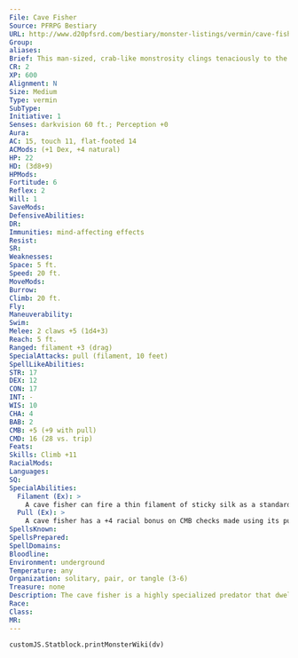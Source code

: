 ```yaml
---
File: Cave Fisher
Source: PFRPG Bestiary
URL: http://www.d20pfsrd.com/bestiary/monster-listings/vermin/cave-fisher
Group: 
aliases: 
Brief: This man-sized, crab-like monstrosity clings tenaciously to the rough stone, its enormous pincers held out menacingly before it.
CR: 2
XP: 600
Alignment: N
Size: Medium
Type: vermin
SubType: 
Initiative: 1
Senses: darkvision 60 ft.; Perception +0
Aura: 
AC: 15, touch 11, flat-footed 14
ACMods: (+1 Dex, +4 natural)
HP: 22
HD: (3d8+9)
HPMods: 
Fortitude: 6
Reflex: 2
Will: 1
SaveMods: 
DefensiveAbilities: 
DR: 
Immunities: mind-affecting effects
Resist: 
SR: 
Weaknesses: 
Space: 5 ft.
Speed: 20 ft.
MoveMods: 
Burrow: 
Climb: 20 ft.
Fly: 
Maneuverability: 
Swim: 
Melee: 2 claws +5 (1d4+3)
Reach: 5 ft.
Ranged: filament +3 (drag)
SpecialAttacks: pull (filament, 10 feet)
SpellLikeAbilities: 
STR: 17
DEX: 12
CON: 17
INT: -
WIS: 10
CHA: 4
BAB: 2
CMB: +5 (+9 with pull)
CMD: 16 (28 vs. trip)
Feats: 
Skills: Climb +11
RacialMods: 
Languages: 
SQ: 
SpecialAbilities:
  Filament (Ex): >
    A cave fisher can fire a thin filament of sticky silk as a standard action. This touch attack has a range of 60 feet and no range increment. A creature struck by a cave fisher's filament becomes attached to the sticky thread. As a standard action, a creature can rip the filament free with a DC 20 Strength check. A caught creature can also attempt to escape a filament by making a DC 25 Escape Artist check. A filament is AC 14 (touch 12), has 5 hit points, and has DR 15/slashing. An application of liquid with high alcohol content (or a dose of universal solvent) dissolves the adhesive and releases the creature caught by the filament. A cave fisher can have only one filament active at a time.
  Pull (Ex): >
    A cave fisher has a +4 racial bonus on CMB checks made using its pull special attack.
SpellsKnown: 
SpellsPrepared: 
SpellDomains: 
Bloodline: 
Environment: underground
Temperature: any
Organization: solitary, pair, or tangle (3-6)
Treasure: none
Description: The cave fisher is a highly specialized predator that dwells in caves. The creature's mode of hunting is unique-it clambers up a cave wall to settle on a ledge or in a crack, typically at a height of at least 30 feet. Ledges overlooking bridges and lower ledges overlooking chasms are favored hunting grounds for the cave fisher. The creature lies in wait until prey approaches within 60 feet, at which point it extrudes a thin cord of silk at blinding speed, lashing at the target as with a whip. The filament is incredibly sticky, and once the fisher strikes food with it, it reels in its meal to feed, trusting its position on a higher ledge to prevent any allies the meal may have from molesting it as it eats.  Collections of bones and lengths of discarded filaments are sure signs of cave fisher habitation.  A cave fisher produces its filament from glands in its body; when it reels in a victim, it generally eats the filament along with its meal. It's impossible to harvest new filaments from a dead cave fisher, but filaments harvested from living ones are incredibly light and strong, functioning as silk rope once the sticky adhesive on a length decomposes (which generally takes 3d6 minutes).  A cave fisher's filament glands are useful in constructing sovereign glue and similar sticky magical items. A single cave fisher's glands count as 100 gp worth of raw materials, offsetting the total cost of the item's final creation.  Although cave fishers have many superficial similarities to crabs, they do not fare well in water and aren't very good swimmers. Nevertheless, many cave fishers lair upon ledges overlooking swift-f lowing subterranean rivers, giving them a relatively steady stream of food, especially in cases where such rivers are used as trade routes. Those who ply these rivers frequently travel with a few spare slaves or some unwanted livestock, and when they approach a known cave fisher haunt, they send down the unfortunate animal or slave on a raft to distract the monster's hunger.  A cave fisher is 7 feet long and weighs 400 pounds.
Race: 
Class: 
MR: 
---
```

```dataviewjs
customJS.Statblock.printMonsterWiki(dv)
```
